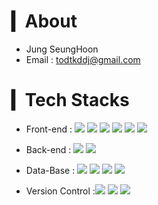 
# ▎About
- Jung SeungHoon
- Email : todtkddj@gmail.com

# ▎Tech Stacks
- Front-end : <span><img src="https://img.shields.io/badge/html5-E34F26?style=for-the-badge&logo=html5&logoColor=white"></span>
<span><img src="https://img.shields.io/badge/css-1572B6?style=for-the-badge&logo=css3&logoColor=white"></span>
<span><img src="https://img.shields.io/badge/javascript-F7DF1E?style=for-the-badge&logo=javascript&logoColor=black"></span>
<span><img src="https://img.shields.io/badge/jquery-0769AD?style=for-the-badge&logo=jquery&logoColor=white"></span>
<span><img src="https://img.shields.io/badge/react-61DAFB?style=for-the-badge&logo=react&logoColor=black"></span>
<span><img src="https://img.shields.io/badge/Cesium.js-308af2?style=for-the-badge"></span>

- Back-end : 
<span><img src="https://img.shields.io/badge/Java-007396.svg?&style=for-the-badge&logo=Java&logoColor=white"></span>
<span><img src="https://img.shields.io/badge/node.js-339933?style=for-the-badge&logo=Node.js&logoColor=white"></span>




- Data-Base : 
<span><img src="https://img.shields.io/badge/oracle-F80000?style=for-the-badge&logo=oracle&logoColor=white"></span>
<span><img src="https://img.shields.io/badge/mysql-4479A1?style=for-the-badge&logo=mysql&logoColor=white"></span>
<span><img src="https://img.shields.io/badge/PostgreSQL-4169E1?style=for-the-badge&logo=PostgreSQL&logoColor=white"></span>
<span><img src="https://img.shields.io/badge/tibero-8cebd6?style=for-the-badge"></span>

- Version Control :<span><img src="https://img.shields.io/badge/github-181717?style=for-the-badge&logo=github&logoColor=white"><span>
<span><img src="https://img.shields.io/badge/git-F05032?style=for-the-badge&logo=git&logoColor=white"><span>
<span><img src="https://img.shields.io/badge/Tortoise svn-308af2?style=for-the-badge"></span>

